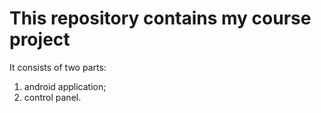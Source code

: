 # This repository contains my course project

It consists of two parts: 
1. android application;
2. control panel.
